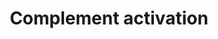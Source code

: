 ---
annotations:
- id: PW:0000503
  parent: regulatory pathway
  type: Pathway Ontology
  value: classical complement pathway
authors:
- Nsalomonis
- MaintBot
- Khanspers
- Michiel
- Christine Chichester
- Mkutmon
- AlexanderPico
- Egonw
- Eweitz
citedin:
- link: PMC7439438
  title: Cell invasion in digital microfluidic microgel systems (2020)
- link: PMC6117012
  title: A proteomic signature that reflects pancreatic beta-cell function (2018)
- link: PMC5085087
  title: Long Term Culture of the A549 Cancer Cell Line Promotes Multilamellar Body
    Formation and Differentiation towards an Alveolar Type II Pneumocyte Phenotype
    (2016)
- link: PMC9607846
  title: 'Discovering Common Pathogenic Mechanisms of COVID-19 and Parkinson Disease:
    An Integrated Bioinformatics Analysis (2022)'
description: 'The complement system is a biochemical cascade that helps, or complements,
  the ability of antibodies to clear pathogens from an organism. It is part of the
  immune system called the innate immune system that is not adaptable and does not
  change over the course of an individual''s lifetime. However, it can be recruited
  and brought into action by the adaptive immune system. The Classical pathway of
  activation of the complement system is a group of blood proteins that mediate the
  specific antibody response. [source: Wikipedia]  The Classical pathway begins with
  circulating C1Q binding to an antigen on the surface of a pathogen, which goes on
  to active and recruit 2 copies of each C1R and C1S, forming a C1 complex. The activated
  C1 complex cleaves C2 and C4. Activated cleavage products C2A and C4B combine to
  form  C3 convertase, which cleaves C3. The cleavage product C3B joins the complex
  to form C5 convertase, which cleaves C5. The cleavage product C5B joins C6, C7,
  C8 and multiple copies of C9 to form the Membrane Attack Complex, which forms a
  channel for water to flood into the target cell, leading to osmotic lysis. The Decay
  accelerating factor (DAF) inhibits C3 convertase.  The Lectin pathway involves mannose-binding
  lectin (MBL) binding the surface of the pathogen instead of C1Q. MBL-associated
  serine proteases MASP1 and MASP1 can cleave C2 and C4 in place of the C1 complex,
  leading to the formation of C3 convertase and the subsequent cascade.  The Alternative
  pathway relies on the spontaneous hydrolysis of C3 and the cleavage of factor B
  (CFB) by factor D (CFD), which form an alternative C3 convertase stabilized by factor
  P (CFP). Additional copies of the cleavage product C3B are recruited to the complex,
  resulting in an alternative C5 convertase, which cleaves C5 and contributes C5B
  to the formation of the Membrane Attack Complex.  Proteins on this pathway have
  targeted assays available via the [https://assays.cancer.gov/available_assays?wp_id=WP545
  CPTAC Assay Portal]'
last-edited: 2023-04-19
ndex: 968eff84-8b5f-11eb-9e72-0ac135e8bacf
organisms:
- Homo sapiens
redirect_from:
- /index.php/Pathway:WP545
- /instance/WP545
- /instance/WP545_r126244
revision: r126244
schema-jsonld:
- '@context': https://schema.org/
  '@id': https://wikipathways.github.io/pathways/WP545.html
  '@type': Dataset
  creator:
    '@type': Organization
    name: WikiPathways
  description: 'The complement system is a biochemical cascade that helps, or complements,
    the ability of antibodies to clear pathogens from an organism. It is part of the
    immune system called the innate immune system that is not adaptable and does not
    change over the course of an individual''s lifetime. However, it can be recruited
    and brought into action by the adaptive immune system. The Classical pathway of
    activation of the complement system is a group of blood proteins that mediate
    the specific antibody response. [source: Wikipedia]  The Classical pathway begins
    with circulating C1Q binding to an antigen on the surface of a pathogen, which
    goes on to active and recruit 2 copies of each C1R and C1S, forming a C1 complex.
    The activated C1 complex cleaves C2 and C4. Activated cleavage products C2A and
    C4B combine to form  C3 convertase, which cleaves C3. The cleavage product C3B
    joins the complex to form C5 convertase, which cleaves C5. The cleavage product
    C5B joins C6, C7, C8 and multiple copies of C9 to form the Membrane Attack Complex,
    which forms a channel for water to flood into the target cell, leading to osmotic
    lysis. The Decay accelerating factor (DAF) inhibits C3 convertase.  The Lectin
    pathway involves mannose-binding lectin (MBL) binding the surface of the pathogen
    instead of C1Q. MBL-associated serine proteases MASP1 and MASP1 can cleave C2
    and C4 in place of the C1 complex, leading to the formation of C3 convertase and
    the subsequent cascade.  The Alternative pathway relies on the spontaneous hydrolysis
    of C3 and the cleavage of factor B (CFB) by factor D (CFD), which form an alternative
    C3 convertase stabilized by factor P (CFP). Additional copies of the cleavage
    product C3B are recruited to the complex, resulting in an alternative C5 convertase,
    which cleaves C5 and contributes C5B to the formation of the Membrane Attack Complex.  Proteins
    on this pathway have targeted assays available via the [https://assays.cancer.gov/available_assays?wp_id=WP545
    CPTAC Assay Portal]'
  keywords:
  - C1QA
  - C1QB
  - C1QG
  - C1R
  - C1S
  - C2
  - C2A
  - C3
  - C3B
  - C4A
  - C4B
  - C5
  - C5B
  - C6
  - C7
  - C8A
  - C8B
  - C8G
  - C9
  - CFB
  - CFBb
  - CFD
  - CFP
  - DAF
  - H2O
  - MASP1
  - MASP2
  license: CC0
  name: Complement activation
seo: CreativeWork
title: Complement activation
wpid: WP545
---
